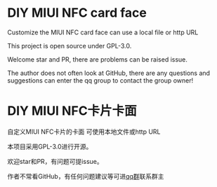 # DIY MIUI NFC card face

Customize the MIUI NFC card face can use a local file or http URL

This project is open source under GPL-3.0.

Welcome star and PR, there are problems can be raised issue.

The author does not often look at GitHub, there are any questions and suggestions can enter the qq group to contact the group owner!


# DIY MIUI NFC卡片卡面
自定义MIUI NFC卡片的卡面 可使用本地文件或http URL

本项目采用GPL-3.0进行开源。

欢迎star和PR，有问题可提issue。

作者不常看GitHub，有任何问题建议等可进[qq群](https://qm.qq.com/q/6mzLNEtrzi)联系群主
